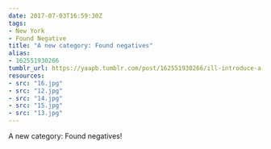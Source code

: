 ```yaml
---
date: 2017-07-03T16:59:30Z
tags:
- New York
- Found Negative
title: "A new category: Found negatives"
alias:
- 162551930266
tumblr_url: https://yaapb.tumblr.com/post/162551930266/ill-introduce-a-new-category-found-negatives
resources:
- src: "16.jpg"
- src: "12.jpg"
- src: "14.jpg"
- src: "15.jpg"
- src: "13.jpg"
---
```


A new category: Found negatives!
